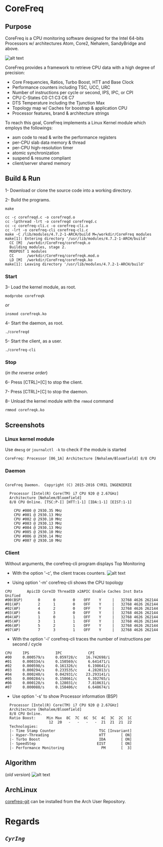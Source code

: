 # CoreFreq
## Purpose
CoreFreq is a CPU monitoring software designed for the Intel 64-bits Processors w/ architectures Atom, Core2, Nehalem, SandyBridge and above.

![alt text](http://blog.cyring.free.fr/images/CoreFreq_Top.gif "CoreFreq Top")

CoreFreq provides a framework to retrieve CPU data with a high degree of precision:

* Core Frequencies, Ratios, Turbo Boost, HTT and Base Clock
* Performance counters including TSC, UCC, URC
* Number of instructions per cycle or second, IPS, IPC, or CPI
* CPU C-States C0 C1 C3 C6 C7
* DTS Temperature including the Tjunction Max
* Topology map w/ Caches for boostrap & application CPU
* Processor features, brand & architecture strings


To reach this goal, CoreFreq implements a Linux Kernel module which employs the followings:

* asm code to read & write the performance registers
* per-CPU slab data memory & thread
* per-CPU high-resolution timer
* atomic synchronization
* suspend & resume compliant
* client/server shared memory


## Build & Run
 1- Download or clone the source code into a working directory.
 
 2- Build the programs.
```
make
```

```
cc -c corefreqd.c -o corefreqd.o
cc -lpthread -lrt -o corefreqd corefreqd.c
cc -c corefreq-cli.c -o corefreq-cli.o
cc -lrt -o corefreq-cli corefreq-cli.c
make -C /lib/modules/4.7.2-1-ARCH/build M=/workdir/CoreFreq modules
make[1]: Entering directory '/usr/lib/modules/4.7.2-1-ARCH/build'
  CC [M]  /workdir/CoreFreq/corefreqk.o
  Building modules, stage 2.
  MODPOST 1 modules
  CC      /workdir/CoreFreq/corefreqk.mod.o
  LD [M]  /workdir/CoreFreq/corefreqk.ko
make[1]: Leaving directory '/usr/lib/modules/4.7.2-1-ARCH/build'
```

### Start

 3- Load the kernel module, as root.
```
modprobe corefreqk
```
 _or_
```
insmod corefreqk.ko
```
 4- Start the daemon, as root.
```
./corefreqd
```
 5- Start the client, as a user.
```
./corefreq-cli
```

### Stop
(_in the reverse order_)

 6- Press [CTRL]+[C] to stop the client.

 7- Press [CTRL]+[C] to stop the daemon.

 8- Unload the kernel module with the ```rmmod``` command
```
rmmod corefreqk.ko
```

## Screenshots
### Linux kernel module
Use ```dmesg``` or ```journalctl -k``` to check if the module is started
```
CoreFreq: Processor [06_1A] Architecture [Nehalem/Bloomfield] 8/8 CPU
```

### Daemon
```

CoreFreq Daemon.  Copyright (C) 2015-2016 CYRIL INGENIERIE

  Processor [Intel(R) Core(TM) i7 CPU 920 @ 2.67GHz]
  Architecture [Nehalem/Bloomfield]
  8/8 CPU Online. [TSC:P-I] [HTT:1-1] [IDA:1-1] [EIST:1-1]

    CPU #000 @ 2930.35 MHz
    CPU #001 @ 2930.13 MHz
    CPU #002 @ 2930.10 MHz
    CPU #003 @ 2930.13 MHz
    CPU #004 @ 2930.13 MHz
    CPU #005 @ 2930.10 MHz
    CPU #006 @ 2930.14 MHz
    CPU #007 @ 2930.10 MHz

```

### Client
Without arguments, the corefreq-cli program displays Top Monitoring

 * With the option '-c', the client traces counters.
![alt text](http://blog.cyring.free.fr/images/CoreFreq.gif "CoreFreq Counters")

 * Using option '-m' corefreq-cli shows the CPU topology
```
CPU       ApicID CoreID ThreadID x2APIC Enable Caches Inst Data Unified
#00(BSP)       0      0        0    OFF    Y     |   32768 4626 262144
#01(AP)        2      1        0    OFF    Y     |   32768 4626 262144
#02(AP)        4      2        0    OFF    Y     |   32768 4626 262144
#03(AP)        6      3        0    OFF    Y     |   32768 4626 262144
#04(AP)        1      0        1    OFF    Y     |   32768 4626 262144
#05(AP)        3      1        1    OFF    Y     |   32768 4626 262144
#06(AP)        5      2        1    OFF    Y     |   32768 4626 262144
#07(AP)        7      3        1    OFF    Y     |   32768 4626 262144
```

 * With the option '-i' corefreq-cli traces the number of instructions per second / cycle
```
CPU     IPS            IPC            CPI
#00     0.000579/s     0.059728/c    16.742698/i
#01     0.000334/s     0.150569/c     6.641471/i
#02     0.000598/s     0.161326/c     6.198641/i
#03     0.000294/s     0.233535/c     4.282013/i
#04     0.000240/s     0.042931/c    23.293141/i
#05     0.000284/s     0.158661/c     6.302765/i
#06     0.000128/s     0.128031/c     7.810631/i
#07     0.000088/s     0.150406/c     6.648674/i
```

 * Use option '-s' to show Processor information (BSP)
```
  Processor [Intel(R) Core(TM) i7 CPU 920 @ 2.67GHz]
  Architecture [Nehalem/Bloomfield]
  8/8 CPU Online.
  Ratio Boost:     Min Max  8C  7C  6C  5C  4C  3C  2C  1C
                    12  20   -   -   -   -  21  21  21  22 
  Technologies:
  |- Time Stamp Counter                    TSC [Invariant]
  |- Hyper-Threading                       HTT       [ ON]
  |- Turbo Boost                           IDA       [ ON]
  |- SpeedStep                            EIST       [ ON]
  |- Performance Monitoring                 PM       [  3]
```

## Algorithm
(_old version_)
![alt text](http://blog.cyring.free.fr/images/CoreFreq-algorithm.png "CoreFreq algorithm")

## ArchLinux
[corefreq-git](https://aur.archlinux.org/packages/corefreq-git) can be installed from the Arch User Repository.

# Regards
_`CyrIng`_
 -------